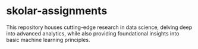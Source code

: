 # skolar-assignments
This repository houses cutting-edge research in data science, delving deep into advanced analytics, while also providing foundational insights into basic machine learning principles.
